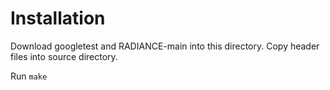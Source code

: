 # Installation
Download googletest and RADIANCE-main into this directory. Copy header files into source directory.

Run `make`
